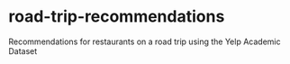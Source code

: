 road-trip-recommendations
=========================

Recommendations for restaurants on a road trip using the Yelp Academic Dataset
